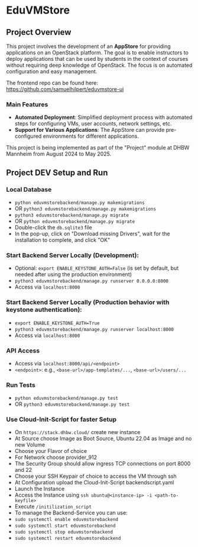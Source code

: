 # EduVMStore

## Project Overview

This project involves the development of an **AppStore** for providing applications on an OpenStack platform.
The goal is to enable instructors to deploy applications that can be used by students
in the context of courses without requiring deep knowledge of OpenStack. 
The focus is on automated configuration and easy management.

The frontend repo can be found here: https://github.com/samuelhilpert/eduvmstore-ui

### Main Features
- **Automated Deployment**: Simplified deployment process with automated steps for configuring VMs,
user accounts, network settings, etc.
- **Support for Various Applications**: The AppStore can provide pre-configured environments
for different applications.

This project is being implemented as part of the "Project" module at DHBW Mannheim
from August 2024 to May 2025.

## Project DEV Setup and Run
### Local Database
* `python eduvmstorebackend/manage.py makemigrations`
* OR `python3 eduvmstorebackend/manage.py makemigrations`
* `python3 eduvmstorebackend/manage.py migrate`
* OR `python eduvmstorebackend/manage.py migrate`
* Double-click the `db.sqlite3` file
* In the pop-up, click on "Download missing Drivers", wait for the installation to complete, and click "OK"

### Start Backend Server Locally (Development):
* Optional: `export ENABLE_KEYSTONE_AUTH=False`
(is set by default, but needed after using the production environment)
* `python3 eduvmstorebackend/manage.py runserver 0.0.0.0:8000`
* Access via `localhost:8000`

### Start Backend Server Locally (Production behavior with keystone authentication):
* `export ENABLE_KEYSTONE_AUTH=True`
* `python3 eduvmstorebackend/manage.py runserver localhost:8000`
* Access via `localhost:8000`

### API Access
* Access via `localhost:8000/api/<endpoint>`
* `<endpoint>`: e.g., `<base-url>/app-templates/...`, `<base-url>/users/...`

### Run Tests
* `python eduvmstorebackend/manage.py test`
* OR `python3 eduvmstorebackend/manage.py test`

### Use Cloud-Init-Script for faster Setup
* On `https://stack.dhbw.cloud/` create new instance
* At Source choose Image as Boot Source, Ubuntu 22.04 as Image and no new Volume
* Choose your Flavor of choice
* For Network choose provider_912
* The Security Group should allow ingress TCP connections on port 8000 and 22
* Choose your SSH Keypair of choice to access the VM through ssh
* At Configuration upload the Cloud-Init-Script backendscript.yaml
* Launch the Instance
* Access the Instance using `ssh ubuntu@<instance-ip> -i <path-to-keyfile>`
* Execute `/initilization_script`
* To manage the Backend-Service you can use:
* `sudo systemctl enable eduvmstorebackend`
* `sudo systemctl start eduvmstorebackend`
* `sudo systemctl stop eduvmstorebackend`
* `sudo systemctl restart eduvmstorebackend`
